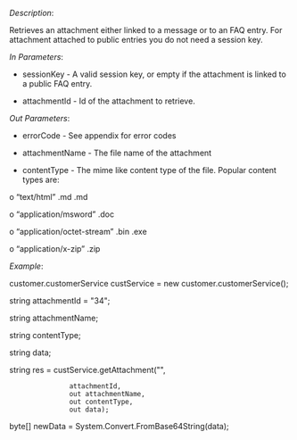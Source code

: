 <properties date="2016-06-24"
SortOrder="117"
/>

*Description*:

Retrieves an attachment either linked to a message or to an FAQ entry. For attachment attached to public entries you do not need a session key.

 

*In Parameters*:

* sessionKey            - A valid session key, or empty if the attachment is linked to a public FAQ entry.

* attachmentId         - Id of the attachment to retrieve.

 

*Out Parameters*:

* errorCode  - See appendix for error codes

* attachmentName   - The file name of the attachment

* contentType          - The mime like content type of the file. Popular content types are:

o   “text/html”                                       .md .md

o   “application/msword”                      .doc

o   “application/octet-stream”               .bin .exe

o   “application/x-zip”                           .zip

 

*Example*:

customer.customerService custService = new customer.customerService();

string attachmentId = "34";

string attachmentName;

string contentType;

string data;

string res = custService.getAttachment("",

                   attachmentId,
                   out attachmentName,
                   out contentType,
                   out data);

byte\[\] newData = System.Convert.FromBase64String(data);
